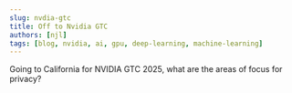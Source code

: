 ```yaml
---
slug: nvdia-gtc
title: Off to Nvidia GTC
authors: [njl]
tags: [blog, nvidia, ai, gpu, deep-learning, machine-learning]
---
```



Going to California for NVIDIA GTC 2025, what are the areas of focus for privacy?

<!--
 Distributed Training
 Private LLMs

-->
